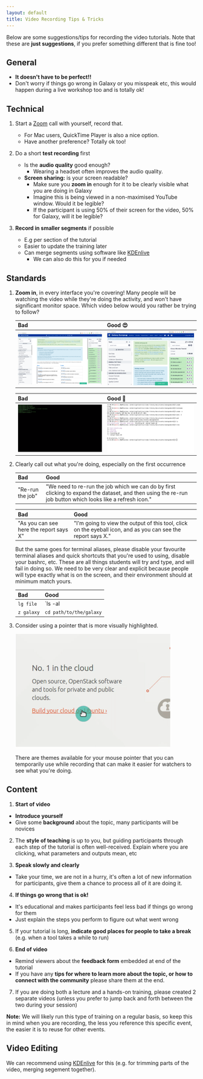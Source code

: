 ```yaml
---
layout: default
title: Video Recording Tips & Tricks
---
```


Below are some suggestions/tips for recording the video tutorials. Note
that these are **just suggestions**, if you prefer something different
that is fine too!

## General

- **It doesn't have to be perfect!!**
- Don't worry if things go wrong in Galaxy or you misspeak etc, this would
  happen during a live workshop too and is totally ok!

## Technical

1. Start a [Zoom](https://zoom.us/) call with yourself, record that.
   - For Mac users, QuickTime Player is also a nice option.
   - Have another preference? Totally ok too!

2. Do a short **test recording** first
   - Is the **audio quality** good enough?
     - Wearing a headset often improves the audio quality.
   - **Screen sharing:** is your screen readable?
     - Make sure you **zoom in** enough for it to be clearly visible what you are doing in Galaxy
     - Imagine this is being viewed in a non-maximised YouTube window. Would it be legible?
     - If the participant is using 50% of their screen for the video,     50% for Galaxy, will it be legible?

3. **Record in smaller segments** if possible
   - E.g per section of the tutorial
   - Easier to update the training later
   - Can merge segments using software like [KDEnlive](https://kdenlive.org/en/)
     - We can also do this for you if needed

## Standards

1. **Zoom in**, in every interface you're covering! Many people will be watching the video while they're doing the activity, and won't have significant monitor space. Which video below would you rather be trying to follow?

   Bad | Good 😍
   --- | ---
   ![default size screenshot of usegalaxy.eu](./bad.png) | ![zoomed in screenshot of usegalaxy.eu, now much more legible](./good.png)

   Bad | Good 🤩
   --- | ---
   ![green text on black background console with tiny font](./bad-console.png) | ![zoomed in screenshot of a console with high contrast black and white content](./good-console.png)

2. Clearly call out what you're doing, especially on the first occurrence

   Bad | Good
   --- | ---
   "Re-run the job" | "We need to re-run the job which we can do by first clicking to expand the dataset, and then using the re-run job button which looks like a refresh icon."

   Bad | Good
   --- | ---
   "As you can see here the report says X" | "I'm going to view the output of this tool, click on the eyeball icon, and as you can see the report says X."

   But the same goes for terminal aliases, please disable your favourite terminal aliases and quick shortcuts that you're used to using, disable your bashrc, etc. These are all things students will try and type, and will fail in doing so. We need to be very clear and explicit because people will type exactly what is on the screen, and their environment should at minimum match yours.

   Bad | Good
   --- | ---
   `lg file`| `ls -al | grep file`
   `z galaxy`| `cd path/to/the/galaxy`


3. Consider using a pointer that is more visually highlighted.

   ![mouse pointer with circle around it that follows it around](./mouse.png)

   There are themes available for your mouse pointer that you can temporarily use while recording that can make it easier for watchers to see what you're doing.


## Content


1. **Start of video**
  - **Introduce yourself**
  - Give some **background** about the topic, many participants will be novices



2. The **style of teaching** is up to you, but guiding participants through each step of the tutorial is often well-received. Explain where you are clicking, what parameters and outputs mean, etc



3. **Speak slowly and clearly**
  - Take your time, we are not in a hurry, it's often a lot of new information
    for participants, give them a chance to process all of it
    are doing it.



4. **If things go wrong that is ok!**
  - It's educational and makes participants feel less bad if things go wrong
    for them
  - Just explain the steps you perform to figure out what went wrong



5. If your tutorial is long, **indicate good places for people to take
  a break** (e.g. when a tool takes a while to run)



6. **End of video**
  - Remind viewers about the **feedback form** embedded at end of the tutorial
  - If you have any **tips for where to learn more about the topic, or how to connect with the community** please share them at the end.


7. If you are doing both a lecture and a hands-on training, please created 2 separate videos (unless you prefer to jump back and forth between the two during your session)

**Note:** We will likely run this type of training on a regular basis, so keep this in mind when you are recording, the less you reference this specific event, the easier it is to reuse for other events.

## Video Editing

We can recommend using [KDEnlive](https://kdenlive.org/en/) for this (e.g. for trimming parts of the video, merging segement together).
